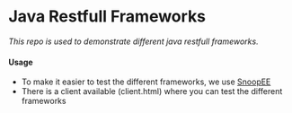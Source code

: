 # Java Restfull Frameworks
*This repo is used to demonstrate different java restfull frameworks.*

#### Usage
 * To make it easier to test the different frameworks, we use [SnoopEE](https://github.com/ivargrimstad/snoop)
 * There is a client available (client.html) where you can test the different frameworks
